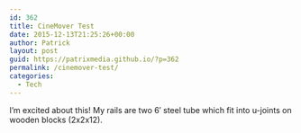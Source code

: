 ```yaml
---
id: 362
title: CineMover Test
date: 2015-12-13T21:25:26+00:00
author: Patrick
layout: post
guid: https://patrixmedia.github.io/?p=362
permalink: /cinemover-test/
categories:
  - Tech
---
```

I&#8217;m excited about this! My rails are two 6&#8242; steel tube which fit into u-joints on wooden blocks (2x2x12).
